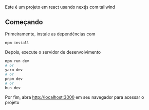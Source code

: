 Este é um projeto em react usando nextjs com tailwind

## Começando

Primeiramente, instale as dependências com

```bash
npm install
```
Depois, execute o servidor de desenvolvimento

```bash
npm run dev
# or
yarn dev
# or
pnpm dev
# or
bun dev
```
Por fim, abra [http://localhost:3000](http://localhost:3000) em seu navegador para acessar o projeto

